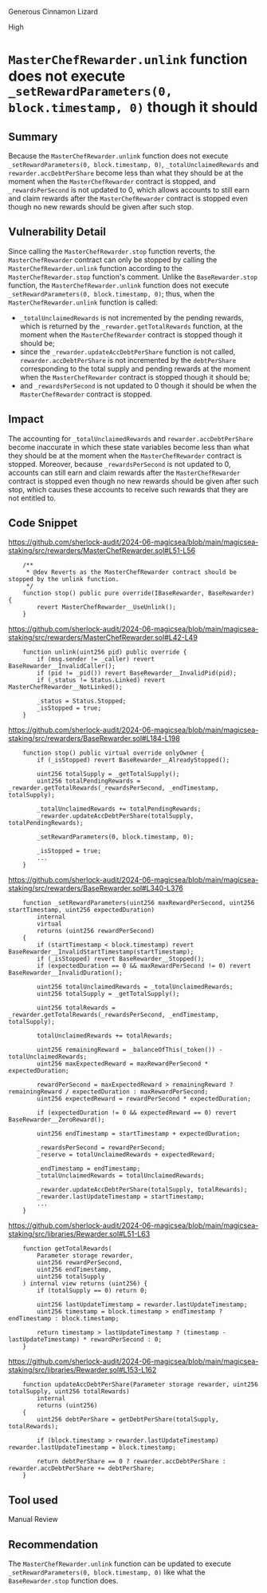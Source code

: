 Generous Cinnamon Lizard

High

# `MasterChefRewarder.unlink` function does not execute `_setRewardParameters(0, block.timestamp, 0)` though it should

## Summary
Because the `MasterChefRewarder.unlink` function does not execute `_setRewardParameters(0, block.timestamp, 0)`, `_totalUnclaimedRewards` and `rewarder.accDebtPerShare` become less than what they should be at the moment when the `MasterChefRewarder` contract is stopped, and `_rewardsPerSecond` is not updated to 0, which allows accounts to still earn and claim rewards after the `MasterChefRewarder` contract is stopped even though no new rewards should be given after such stop.

## Vulnerability Detail
Since calling the `MasterChefRewarder.stop` function reverts, the `MasterChefRewarder` contract can only be stopped by calling the `MasterChefRewarder.unlink` function according to the `MasterChefRewarder.stop` function's comment. Unlike the `BaseRewarder.stop` function, the `MasterChefRewarder.unlink` function does not execute `_setRewardParameters(0, block.timestamp, 0)`; thus, when the `MasterChefRewarder.unlink` function is called:
- `_totalUnclaimedRewards` is not incremented by the pending rewards, which is returned by the `_rewarder.getTotalRewards` function, at the moment when the `MasterChefRewarder` contract is stopped though it should be;
- since the `_rewarder.updateAccDebtPerShare` function is not called, `rewarder.accDebtPerShare` is not incremented by the `debtPerShare` corresponding to the total supply and pending rewards at the moment when the `MasterChefRewarder` contract is stopped though it should be;
- and `_rewardsPerSecond` is not updated to 0 though it should be when the `MasterChefRewarder` contract is stopped.

## Impact
The accounting for `_totalUnclaimedRewards` and `rewarder.accDebtPerShare` become inaccurate in which these state variables become less than what they should be at the moment when the `MasterChefRewarder` contract is stopped. Moreover, because `_rewardsPerSecond` is not updated to 0, accounts can still earn and claim rewards after the `MasterChefRewarder` contract is stopped even though no new rewards should be given after such stop, which causes these accounts to receive such rewards that they are not entitled to.

## Code Snippet

https://github.com/sherlock-audit/2024-06-magicsea/blob/main/magicsea-staking/src/rewarders/MasterChefRewarder.sol#L51-L56
```solidity
    /**
     * @dev Reverts as the MasterChefRewarder contract should be stopped by the unlink function.
     */
    function stop() public pure override(IBaseRewarder, BaseRewarder) {
        revert MasterChefRewarder__UseUnlink();
    }
```

https://github.com/sherlock-audit/2024-06-magicsea/blob/main/magicsea-staking/src/rewarders/MasterChefRewarder.sol#L42-L49
```solidity
    function unlink(uint256 pid) public override {
        if (msg.sender != _caller) revert BaseRewarder__InvalidCaller();
        if (pid != _pid()) revert BaseRewarder__InvalidPid(pid);
        if (_status != Status.Linked) revert MasterChefRewarder__NotLinked();

        _status = Status.Stopped;
        _isStopped = true;
    }
```

https://github.com/sherlock-audit/2024-06-magicsea/blob/main/magicsea-staking/src/rewarders/BaseRewarder.sol#L184-L198
```solidity
    function stop() public virtual override onlyOwner {
        if (_isStopped) revert BaseRewarder__AlreadyStopped();

        uint256 totalSupply = _getTotalSupply();
        uint256 totalPendingRewards = _rewarder.getTotalRewards(_rewardsPerSecond, _endTimestamp, totalSupply);

        _totalUnclaimedRewards += totalPendingRewards;
        _rewarder.updateAccDebtPerShare(totalSupply, totalPendingRewards);

        _setRewardParameters(0, block.timestamp, 0);

        _isStopped = true;
        ...
    }
```

https://github.com/sherlock-audit/2024-06-magicsea/blob/main/magicsea-staking/src/rewarders/BaseRewarder.sol#L340-L376
```solidity
    function _setRewardParameters(uint256 maxRewardPerSecond, uint256 startTimestamp, uint256 expectedDuration)
        internal
        virtual
        returns (uint256 rewardPerSecond)
    {
        if (startTimestamp < block.timestamp) revert BaseRewarder__InvalidStartTimestamp(startTimestamp);
        if (_isStopped) revert BaseRewarder__Stopped();
        if (expectedDuration == 0 && maxRewardPerSecond != 0) revert BaseRewarder__InvalidDuration();

        uint256 totalUnclaimedRewards = _totalUnclaimedRewards;
        uint256 totalSupply = _getTotalSupply();

        uint256 totalRewards = _rewarder.getTotalRewards(_rewardsPerSecond, _endTimestamp, totalSupply);

        totalUnclaimedRewards += totalRewards;

        uint256 remainingReward = _balanceOfThis(_token()) - totalUnclaimedRewards;
        uint256 maxExpectedReward = maxRewardPerSecond * expectedDuration;

        rewardPerSecond = maxExpectedReward > remainingReward ? remainingReward / expectedDuration : maxRewardPerSecond;
        uint256 expectedReward = rewardPerSecond * expectedDuration;

        if (expectedDuration != 0 && expectedReward == 0) revert BaseRewarder__ZeroReward();

        uint256 endTimestamp = startTimestamp + expectedDuration;

        _rewardsPerSecond = rewardPerSecond;
        _reserve = totalUnclaimedRewards + expectedReward;

        _endTimestamp = endTimestamp;
        _totalUnclaimedRewards = totalUnclaimedRewards;

        _rewarder.updateAccDebtPerShare(totalSupply, totalRewards);
        _rewarder.lastUpdateTimestamp = startTimestamp;
        ...
    }
```

https://github.com/sherlock-audit/2024-06-magicsea/blob/main/magicsea-staking/src/libraries/Rewarder.sol#L51-L63
```solidity
    function getTotalRewards(
        Parameter storage rewarder,
        uint256 rewardPerSecond,
        uint256 endTimestamp,
        uint256 totalSupply
    ) internal view returns (uint256) {
        if (totalSupply == 0) return 0;

        uint256 lastUpdateTimestamp = rewarder.lastUpdateTimestamp;
        uint256 timestamp = block.timestamp > endTimestamp ? endTimestamp : block.timestamp;

        return timestamp > lastUpdateTimestamp ? (timestamp - lastUpdateTimestamp) * rewardPerSecond : 0;
    }
```

https://github.com/sherlock-audit/2024-06-magicsea/blob/main/magicsea-staking/src/libraries/Rewarder.sol#L153-L162
```solidity
    function updateAccDebtPerShare(Parameter storage rewarder, uint256 totalSupply, uint256 totalRewards)
        internal
        returns (uint256)
    {
        uint256 debtPerShare = getDebtPerShare(totalSupply, totalRewards);

        if (block.timestamp > rewarder.lastUpdateTimestamp) rewarder.lastUpdateTimestamp = block.timestamp;

        return debtPerShare == 0 ? rewarder.accDebtPerShare : rewarder.accDebtPerShare += debtPerShare;
    }
```

## Tool used
Manual Review

## Recommendation
The `MasterChefRewarder.unlink` function can be updated to execute `_setRewardParameters(0, block.timestamp, 0)` like what the `BaseRewarder.stop` function does.